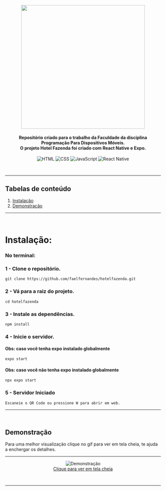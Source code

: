 <div align="center">
<img src="https://miro.medium.com/max/1400/1*safAvjgR68qpQCreDTOcYA.png" width="400">
</div>
<h4 align="center">
  Repositório criado para o trabalho da Faculdade da disciplina Programação Para Dispositivos Móveis. <br>
  O projeto Hotel Fazenda foi criado com React Native e Expo.
</h4>
<p align="center">
  <img alt="HTML" src="https://img.shields.io/badge/HTML5-E34F26?style=for-the-badge&logo=html5&logoColor=white">
  <img alt="CSS" src="https://img.shields.io/badge/CSS3-1572B6?style=for-the-badge&logo=css3&logoColor=white">
  <img alt="JavaScript" src="https://img.shields.io/badge/JavaScript-F7DF1E?style=for-the-badge&logo=javascript&logoColor=323330">
  <img alt="React Native" src="https://img.shields.io/badge/React_Native-20232A?style=for-the-badge&logo=react&logoColor=61DAFB">
</p>

<br>

*******
## Tabelas de conteúdo 
 1. [Instalação](#installation)
 2. [Demonstração](#demonstration)

*******

<br>

<div id="installation">

# **Instalação**:

### **No terminal:**
### **1 -** Clone o repositório.
```console
git clone https://github.com/faelfernandes/hotelfazenda.git
```

### **2 -** Vá para a raiz do projeto.
```console
cd hotelfazenda
```

### **3 -** Instale as dependências.
```console
npm install
```

### **4 -** Inicie o servidor.
#### **Obs:** caso você tenha **expo** instalado globalmente
```console
expo start
```
#### **Obs:** caso você **não** tenha **expo** instalado globalmente
```console
npx expo start
```

### **5 -** Servidor Iniciado
`Escaneie o QR Code ou pressione W para abrir em web.`

---
<br>
</div>
<div id="demonstration">

## **Demonstração**

Para uma melhor visualização clique no gif para ver em tela cheia, te ajuda a enchergar os detalhes.
<hr>

<p align="center">
  <img alt="Demonstração" src="https://user-images.githubusercontent.com/11529722/194431982-10c59636-f4d7-4105-9e32-0e4b3941113c.gif">
  <a href="https://user-images.githubusercontent.com/11529722/194431982-10c59636-f4d7-4105-9e32-0e4b3941113c.gif" target="_blank">
    <br> Clique para ver em tela cheia <br> 
  </a>
</p>
<br>

---
</div>
